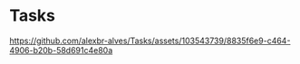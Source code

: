 # Tasks


https://github.com/alexbr-alves/Tasks/assets/103543739/8835f6e9-c464-4906-b20b-58d691c4e80a

